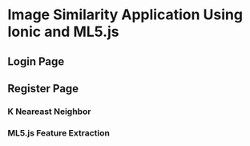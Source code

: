 # Image Similarity Application Using Ionic and ML5.js

## Login Page

## Register Page

### K Neareast Neighbor

### ML5.js Feature Extraction
